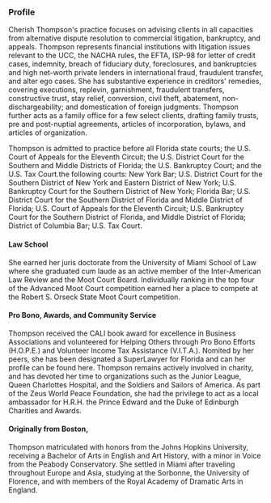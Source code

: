 
### Profile
Cherish Thompson's practice focuses on advising clients in all capacities from alternative dispute resolution to commercial litigation, bankruptcy, and appeals. Thompson represents financial institutions with litigation issues relevant to the UCC, the NACHA rules, the EFTA, ISP-98 for letter of credit cases, indemnity, breach of fiduciary duty, foreclosures, and bankruptcies and high net-worth private lenders in international fraud, fraudulent transfer, and alter ego cases. She has substantive experience in creditors' remedies, covering executions, replevin, garnishment, fraudulent transfers, constructive trust, stay relief, conversion, civil theft, abatement, non-dischargeability; and domestication of foreign judgments.  Thompson further acts as a family office for a few select clients, drafting family trusts, pre and post-nuptial agreements, articles of incorporation, bylaws, and articles of organization.  

Thompson is admitted to practice before all Florida state courts; the U.S. Court of Appeals for the Eleventh Circuit; the U.S. District Court for the Southern and Middle Districts of Florida; the U.S. Bankruptcy Court; and the U.S. Tax Court.the following courts:  New York Bar; U.S. District Court for the Southern District of New York and Eastern District of New York; U.S. Bankruptcy Court for the Southern District of New York; Florida Bar; U.S. District Court for the Southern District of Florida and Middle District of Florida; U.S. Court of Appeals for the Eleventh Circuit; U.S. Bankruptcy Court for the Southern District of Florida, and Middle District of Florida; District of Columbia Bar; U.S. Tax Court.

#### Law School
She earned her juris doctorate from the University of Miami School of Law where she graduated cum laude as an active member of the Inter-American Law Review and the Moot Court Board.  Individually ranking in the top four of the Advanced Moot Court competition earned her a place to compete at the Robert S. Orseck State Moot Court competition.

#### Pro Bono, Awards, and Community Service
Thompson received the CALI book award for excellence in Business Associations and volunteered for Helping Others through Pro Bono Efforts (H.O.P.E.) and Volunteer Income Tax Assistance (V.I.T.A.). Nomited by her peers, she has been designated a  SuperLawyer for Florida and can her profile can be found  here.  Thompson remains actively involved in charity, and has devoted her time to organizations such as the Junior League, Queen Charlottes Hospital, and the Soldiers and Sailors of America.  As part of the Zeus World Peace Foundation, she had the privilege to act as a local ambassador for H.R.H. the Prince Edward and the Duke of Edinburgh Charities and Awards.

#### Originally from Boston,
Thompson matriculated with honors from the Johns Hopkins University, receiving a Bachelor of Arts in  English and Art History,  with a minor in Voice from the Peabody Conservatory.  She settled in Miami after traveling throughout Europe and Asia, studying at the Sorbonne, the University of Florence, and with members of the Royal Academy of Dramatic Arts in England.




